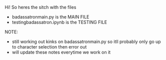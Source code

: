 Hi! So heres the sitch with the files
- badassatronmain.py is the MAIN FILE
- testingbadassatron.ipynb is the TESTING FILE

NOTE:
- still working out kinks on badassatronmain.py so itll probably only go up to character selection then error out
- will update these notes everytime we work on it